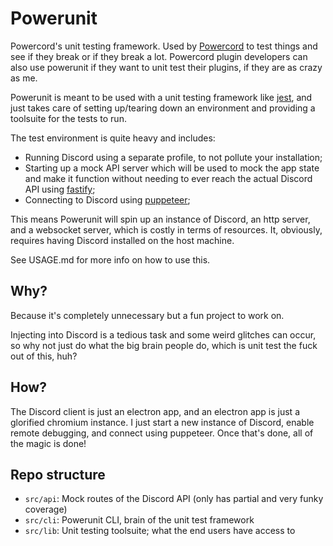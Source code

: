 # Powerunit
Powercord's unit testing framework. Used by [Powercord](https://powercord.dev) to test things and see if they break
or if they break a lot. Powercord plugin developers can also use powerunit if they want to unit test their plugins, if
they are as crazy as me.

Powerunit is meant to be used with a unit testing framework like [jest](https://jestjs.io/), and just takes care of
setting up/tearing down an environment and providing a toolsuite for the tests to run.

The test environment is quite heavy and includes:
 - Running Discord using a separate profile, to not pollute your installation;
 - Starting up a mock API server which will be used to mock the app state and make it function without needing to ever
 reach the actual Discord API using [fastify](https://fastify.io/);
 - Connecting to Discord using [puppeteer](https://pptr.dev/);

This means Powerunit will spin up an instance of Discord, an http server, and a websocket server, which is costly
in terms of resources. It, obviously, requires having Discord installed on the host machine.

See USAGE.md for more info on how to use this.

## Why?
Because it's completely unnecessary but a fun project to work on.

Injecting into Discord is a tedious task and some weird glitches can occur, so why not just do what the big brain people
do, which is unit test the fuck out of this, huh?

## How?
The Discord client is just an electron app, and an electron app is just a glorified chromium instance. I just start
a new instance of Discord, enable remote debugging, and connect using puppeteer. Once that's done, all of the magic
is done!

## Repo structure
 - `src/api`: Mock routes of the Discord API (only has partial and very funky coverage)
 - `src/cli`: Powerunit CLI, brain of the unit test framework
 - `src/lib`: Unit testing toolsuite; what the end users have access to
